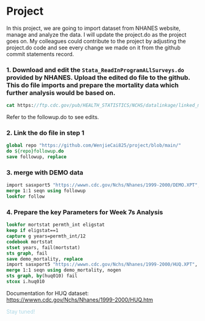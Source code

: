 # Project
In this project, we are going to import dataset from NHANES website, manage and analyze the data. I will update the project.do as the project goes on. My colleagues could contribute to the project by adjusting the project.do code and see every change we made on it from the github commit statements record. 

### 1. Download and edit the ```Stata_ReadInProgramALlSurveys.do``` provided by NHANES. Upload the edited do file to the github. This do file imports and prepare the mortality data which further analysis would be based on. 
  ```stata
cat https://ftp.cdc.gov/pub/HEALTH_STATISTICS/NCHS/datalinkage/linked_mortality/Stata_ReadInProgramAllSurveys.do   
```
Refer to the followup.do to see edits. 

### 2. Link the do file in step 1 
  ```stata
global repo "https://github.com/WenjieCai825/project/blob/main/"
do ${repo}followup.do
save followup, replace
```
### 3. merge with DEMO data
   ```stata
import sasxport5 "https://wwwn.cdc.gov/Nchs/Nhanes/1999-2000/DEMO.XPT", clear
merge 1:1 seqn using followup
lookfor follow
```

### 4. Prepare the key Parameters for Week 7s Analysis
   ```stata
lookfor mortstat permth_int eligstat 
keep if eligstat==1
capture g years=permth_int/12
codebook mortstat
stset years, fail(mortstat)
sts graph, fail
save demo_mortality, replace 
import sasxport5 "https://wwwn.cdc.gov/Nchs/Nhanes/1999-2000/HUQ.XPT", clear 
merge 1:1 seqn using demo_mortality, nogen
sts graph, by(huq010) fail
stcox i.huq010
```
Documentation for HUQ dataset: https://wwwn.cdc.gov/Nchs/Nhanes/1999-2000/HUQ.htm

<span style="color:lightblue;">Stay tuned!</span>
